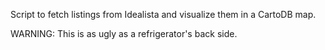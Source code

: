 Script to fetch listings from Idealista and visualize them in a CartoDB map.

WARNING: This is as ugly as a refrigerator's back side.
